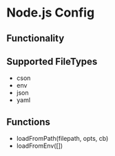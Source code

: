 Node.js Config
==============

Functionality
-------------

Supported FileTypes
-------------------

* cson
* env
* json
* yaml

Functions
--------

* loadFromPath(filepath, opts, cb)
* loadFromEnv([])


